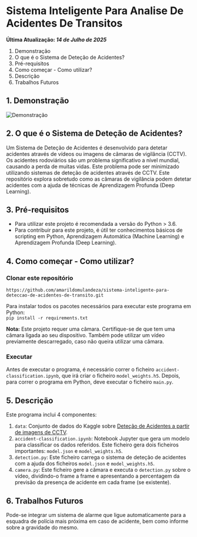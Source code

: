
# Sistema Inteligente Para Analise De Acidentes De Transitos

**Última Atualização: *14 de Julho de 2025***

1. Demonstração  
2. O que é o Sistema de Deteção de Acidentes?  
3. Pré-requisitos  
4. Como começar - Como utilizar?  
5. Descrição  
6. Trabalhos Futuros  

## 1. Demonstração

![Demonstração](https://user-images.githubusercontent.com/54409969/173066273-732f7da9-8645-4809-aa7a-bb2f78548b3e.gif)

## 2. O que é o Sistema de Deteção de Acidentes?

Um Sistema de Deteção de Acidentes é desenvolvido para detetar acidentes através de vídeos ou imagens de câmaras de vigilância (CCTV). Os acidentes rodoviários são um problema significativo a nível mundial, causando a perda de muitas vidas. Este problema pode ser minimizado utilizando sistemas de deteção de acidentes através de CCTV. Este repositório explora sobretudo como as câmaras de vigilância podem detetar acidentes com a ajuda de técnicas de Aprendizagem Profunda (Deep Learning).

## 3. Pré-requisitos

- Para utilizar este projeto é recomendada a versão do Python > 3.6.  
- Para contribuir para este projeto, é útil ter conhecimentos básicos de scripting em Python, Aprendizagem Automática (Machine Learning) e Aprendizagem Profunda (Deep Learning).

## 4. Como começar - Como utilizar?

### Clonar este repositório

`https://github.com/amarildomulandeza/sistema-inteligente-para-deteccao-de-acidentes-de-transito.git`

Para instalar todos os pacotes necessários para executar este programa em Python:  
`pip install -r requirements.txt`

**Nota:** Este projeto requer uma câmara. Certifique-se de que tem uma câmara ligada ao seu dispositivo. Também pode utilizar um vídeo previamente descarregado, caso não queira utilizar uma câmara.

### Executar
Antes de executar o programa, é necessário correr o ficheiro `accident-classification.ipynb`, que irá criar o ficheiro `model_weights.h5`. Depois, para correr o programa em Python, deve executar o ficheiro `main.py`.

## 5. Descrição

Este programa inclui 4 componentes:

1. `data`: Conjunto de dados do Kaggle sobre [Deteção de Acidentes a partir de imagens de CCTV](https://www.kaggle.com/code/mrcruise/accident-classification/data).
2. `accident-classification.ipynb`: Notebook Jupyter que gera um modelo para classificar os dados referidos. Este ficheiro gera dois ficheiros importantes: `model.json` e `model_weights.h5`.
3. `detection.py`: Este ficheiro carrega o sistema de deteção de acidentes com a ajuda dos ficheiros `model.json` e `model_weights.h5`.
4. `camera.py`: Este ficheiro gere a câmara e executa o `detection.py` sobre o vídeo, dividindo-o frame a frame e apresentando a percentagem da previsão da presença de acidente em cada frame (se existente).

## 6. Trabalhos Futuros

Pode-se integrar um sistema de alarme que ligue automaticamente para a esquadra de polícia mais próxima em caso de acidente, bem como informe sobre a gravidade do mesmo.
